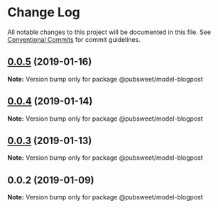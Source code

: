 # Change Log

All notable changes to this project will be documented in this file.
See [Conventional Commits](https://conventionalcommits.org) for commit guidelines.

## [0.0.5](https://gitlab.coko.foundation/pubsweet/pubsweet/compare/@pubsweet/model-blogpost@0.0.4...@pubsweet/model-blogpost@0.0.5) (2019-01-16)

**Note:** Version bump only for package @pubsweet/model-blogpost





## [0.0.4](https://gitlab.coko.foundation/pubsweet/pubsweet/compare/@pubsweet/model-blogpost@0.0.3...@pubsweet/model-blogpost@0.0.4) (2019-01-14)

**Note:** Version bump only for package @pubsweet/model-blogpost





## [0.0.3](https://gitlab.coko.foundation/pubsweet/pubsweet/compare/@pubsweet/model-blogpost@0.0.2...@pubsweet/model-blogpost@0.0.3) (2019-01-13)

**Note:** Version bump only for package @pubsweet/model-blogpost





## 0.0.2 (2019-01-09)

**Note:** Version bump only for package @pubsweet/model-blogpost
